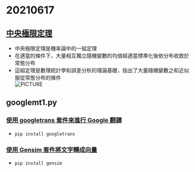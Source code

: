 # 20210617
## [中央極限定理](https://zh.wikipedia.org/wiki/%E4%B8%AD%E5%BF%83%E6%9E%81%E9%99%90%E5%AE%9A%E7%90%86)
* 中央極限定理是機率論中的一組定理
* 在適當的條件下，大量相互獨立隨機變數的均值經適當標準化後依分布收斂於常態分布
* 這組定理是數理統計學和誤差分析的理論基礎，指出了大量隨機變數之和近似服從常態分布的條件\
![PICTURE](https://github.com/victor0520/ai109b/tree/main/note/bitmap/CLT.png)
## googlemt1.py
### [使用 googletrans 套件來進行 Google 翻譯](https://clay-atlas.com/blog/2020/05/05/python-cn-note-package-googletrans-google-translate/)
* `pip install googletrans`
### [使用 Gensim 套件將文字轉成向量](https://clay-atlas.com/blog/2020/01/17/python-chinese-tutorial-gensim-word2vec/)
* `pip install gensim`